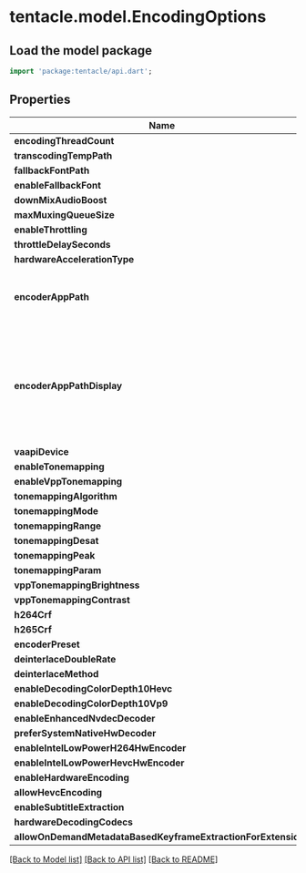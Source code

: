 # tentacle.model.EncodingOptions

## Load the model package
```dart
import 'package:tentacle/api.dart';
```

## Properties
Name | Type | Description | Notes
------------ | ------------- | ------------- | -------------
**encodingThreadCount** | **int** |  | [optional] 
**transcodingTempPath** | **String** |  | [optional] 
**fallbackFontPath** | **String** |  | [optional] 
**enableFallbackFont** | **bool** |  | [optional] 
**downMixAudioBoost** | **double** |  | [optional] 
**maxMuxingQueueSize** | **int** |  | [optional] 
**enableThrottling** | **bool** |  | [optional] 
**throttleDelaySeconds** | **int** |  | [optional] 
**hardwareAccelerationType** | **String** |  | [optional] 
**encoderAppPath** | **String** | Gets or sets the FFmpeg path as set by the user via the UI. | [optional] 
**encoderAppPathDisplay** | **String** | Gets or sets the current FFmpeg path being used by the system and displayed on the transcode page. | [optional] 
**vaapiDevice** | **String** |  | [optional] 
**enableTonemapping** | **bool** |  | [optional] 
**enableVppTonemapping** | **bool** |  | [optional] 
**tonemappingAlgorithm** | **String** |  | [optional] 
**tonemappingMode** | **String** |  | [optional] 
**tonemappingRange** | **String** |  | [optional] 
**tonemappingDesat** | **double** |  | [optional] 
**tonemappingPeak** | **double** |  | [optional] 
**tonemappingParam** | **double** |  | [optional] 
**vppTonemappingBrightness** | **double** |  | [optional] 
**vppTonemappingContrast** | **double** |  | [optional] 
**h264Crf** | **int** |  | [optional] 
**h265Crf** | **int** |  | [optional] 
**encoderPreset** | **String** |  | [optional] 
**deinterlaceDoubleRate** | **bool** |  | [optional] 
**deinterlaceMethod** | **String** |  | [optional] 
**enableDecodingColorDepth10Hevc** | **bool** |  | [optional] 
**enableDecodingColorDepth10Vp9** | **bool** |  | [optional] 
**enableEnhancedNvdecDecoder** | **bool** |  | [optional] 
**preferSystemNativeHwDecoder** | **bool** |  | [optional] 
**enableIntelLowPowerH264HwEncoder** | **bool** |  | [optional] 
**enableIntelLowPowerHevcHwEncoder** | **bool** |  | [optional] 
**enableHardwareEncoding** | **bool** |  | [optional] 
**allowHevcEncoding** | **bool** |  | [optional] 
**enableSubtitleExtraction** | **bool** |  | [optional] 
**hardwareDecodingCodecs** | **BuiltList&lt;String&gt;** |  | [optional] 
**allowOnDemandMetadataBasedKeyframeExtractionForExtensions** | **BuiltList&lt;String&gt;** |  | [optional] 

[[Back to Model list]](../README.md#documentation-for-models) [[Back to API list]](../README.md#documentation-for-api-endpoints) [[Back to README]](../README.md)


